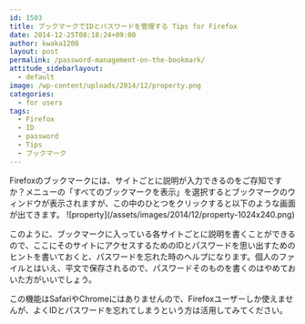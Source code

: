 ```yaml
---
id: 1503
title: ブックマークでIDとパスワードを管理する Tips for Firefox
date: 2014-12-25T08:18:24+09:00
author: kwaka1208
layout: post
permalink: /password-management-on-the-bookmark/
attitude_sidebarlayout:
  - default
image: /wp-content/uploads/2014/12/property.png
categories:
  - for users
tags:
  - Firefox
  - ID
  - password
  - Tips
  - ブックマーク
---
```

<p>
Firefoxのブックマークには、サイトごとに説明が入力できるのをご存知ですか？メニューの「すべてのブックマークを表示」を選択するとブックマークのウィンドウが表示されますが、この中のひとつをクリックすると以下のような画面が出てきます。
![property](/assets/images/2014/12/property-1024x240.png)
</p>
<p>
このように、ブックマークに入っている各サイトごとに説明を書くことができるので、ここにそのサイトにアクセスするためのIDとパスワードを思い出すためのヒントを書いておくと、パスワードを忘れた時のヘルプになります。個人のファイルとはいえ、平文で保存されるので、パスワードそのものを書くのはやめておいた方がいいでしょう。
</p>
<p>
この機能はSafariやChromeにはありませんので、Firefoxユーザーしか使えませんが、よくIDとパスワードを忘れてしまうという方は活用してみてください。
</p>
